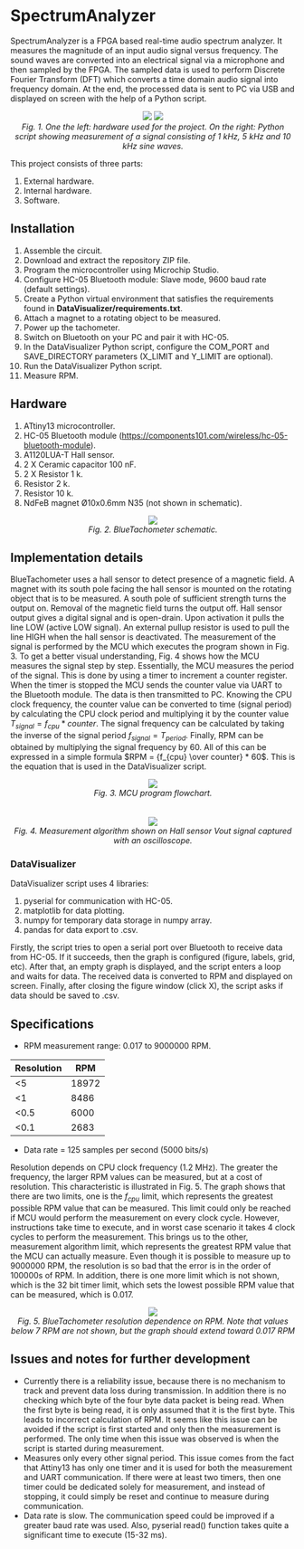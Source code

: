 # SpectrumAnalyzer
SpectrumAnalyzer is a FPGA based real-time audio spectrum analyzer. It measures the magnitude of an input audio signal versus frequency. The sound waves are converted into an electrical signal via a microphone and then sampled by the FPGA. The sampled data is used to perform Discrete Fourier Transform (DFT) which converts a time domain audio signal into frequency domain. At the end, the processed data is sent to PC via USB and displayed on screen with the help of a Python script.

<div align="center">
  <img src="https://github.com/dariusur/SpectrumAnalyzer/blob/main/images/prototype.png">
  <img src="https://github.com/dariusur/SpectrumAnalyzer/blob/main/images/graph.png">
</div>
<div align="center">
  <i>Fig. 1. One the left: hardware used for the project. On the right: Python script showing measurement of a signal consisting of 1 kHz, 5 kHz and 10 kHz sine waves.</i>
</div>

This project consists of three parts: 
1. External hardware.
2. Internal hardware.
3. Software.


## Installation
1. Assemble the circuit.
2. Download and extract the repository ZIP file.
3. Program the microcontroller using Microchip Studio.
4. Configure HC-05 Bluetooth module: Slave mode, 9600 baud rate (default settings).
5. Create a Python virtual environment that satisfies the requirements found in **DataVisualizer/requirements.txt**.
6. Attach a magnet to a rotating object to be measured.
7. Power up the tachometer.
8. Switch on Bluetooth on your PC and pair it with HC-05.
9. In the DataVisualizer Python script, configure the COM_PORT and SAVE_DIRECTORY parameters (X_LIMIT and Y_LIMIT are optional).
10. Run the DataVisualizer Python script.
11. Measure RPM.

## Hardware
1. ATtiny13 microcontroller.
2. HC-05 Bluetooth module (https://components101.com/wireless/hc-05-bluetooth-module).
3. A1120LUA-T Hall sensor.
4. 2 X Ceramic capacitor 100 nF.
5. 2 X Resistor 1 k.
6. Resistor 2 k.
7. Resistor 10 k.
8. NdFeB magnet Ø10x0.6mm N35 (not shown in schematic).

<div align="center">
  <img src="https://github.com/dariusur/BlueTachometer/blob/main/misc/schematics/BlueTachometer_schematic.png">
</div>
<div align="center">
  <i>Fig. 2. BlueTachometer schematic.</i>
</div>

## Implementation details
BlueTachometer uses a hall sensor to detect presence of a magnetic field. A magnet with its south pole facing the hall sensor is mounted on the rotating object that is to be measured. A south pole of sufficient strength turns the output on. Removal of the magnetic field turns the output off. Hall sensor output gives a digital signal and is open-drain. Upon activation it pulls the line LOW (active LOW signal). An external pullup resistor is used to pull the line HIGH when the hall sensor is deactivated. The measurement of the signal is performed by the MCU which executes the program shown in Fig. 3. To get a better visual understanding, Fig. 4 shows how the MCU measures the signal step by step. Essentially, the MCU measures the period of the signal. This is done by using a timer to increment a counter register. When the timer is stopped the MCU sends the counter value via UART to the Bluetooth module. The data is then transmitted to PC. Knowing the CPU clock frequency, the counter value can be converted to time (signal period) by calculating the CPU clock period and multiplying it by the counter value $T_{signal} = f_{cpu} * counter$. The signal frequency can be calculated by taking the inverse of the signal period $f_{signal} = T_{period}$. Finally, RPM can be obtained by multiplying the signal frequency by 60. All of this can be expressed in a simple formula $RPM = {f_{cpu} \over counter} * 60$. This is the equation that is used in the DataVisualizer script.

<div align="center">
  <img src="https://github.com/dariusur/BlueTachometer/blob/main/misc/flowchart/ATtiny_flowchart.png">
</div>
<div align="center">
  <i>Fig. 3. MCU program flowchart.</i>
</div>
<br></br>
<div align="center">
  <img src="https://github.com/dariusur/BlueTachometer/blob/main/misc/screenshots/signal_example.png">
</div>
<div align="center">
  <i>Fig. 4. Measurement algorithm shown on Hall sensor Vout signal captured with an oscilloscope.</i>
</div>

### DataVisualizer
DataVisualizer script uses 4 libraries:
1. pyserial for communication with HC-05.
2. matplotlib for data plotting.
3. numpy for temporary data storage in numpy array.
4. pandas for data export to .csv.

Firstly, the script tries to open a serial port over Bluetooth to receive data from HC-05. If it succeeds, then the graph is configured (figure, labels, grid, etc). After that, an empty graph is displayed, and the script enters a loop and waits for data. The received data is converted to RPM and displayed on screen. Finally, after closing the figure window (click X), the script asks if data should be saved to .csv.

## Specifications
* RPM measurement range: 0.017 to 9000000 RPM.

|Resolution|RPM|
|---|---|
|<5|18972|
|<1|8486|
|<0.5|6000|
|<0.1|2683|

* Data rate = 125 samples per second (5000 bits/s)

Resolution depends on CPU clock frequency (1.2 MHz). The greater the frequency, the larger RPM values can be measured, but at a cost of resolution. This characteristic is illustrated in Fig. 5. The graph shows that there are two limits, one is the $f_{cpu}$ limit, which represents the greatest possible RPM value that can be measured. This limit could only be reached if MCU would perform the measurement on every clock cycle. However, instructions take time to execute, and in worst case scenario it takes 4 clock cycles to perform the measurement. This brings us to the other, measurement algorithm limit, which represents the greatest RPM value that the MCU can actually measure. Even though it is possible to measure up to 9000000 RPM, the resolution is so bad that the error is in the order of 100000s of RPM. In addition, there is one more limit which is not shown, which is the 32 bit timer limit, which sets the lowest possible RPM value that can be measured, which is 0.017.

<div align="center">
  <img src="https://github.com/dariusur/BlueTachometer/blob/main/misc/graphs/untitled.png">
</div>
<div align="center">
  <i>Fig. 5. BlueTachometer resolution dependence on RPM. Note that values below 7 RPM are not shown, but the graph should extend toward 0.017 RPM</i>
</div>

## Issues and notes for further development
* Currently there is a reliability issue, because there is no mechanism to track and prevent data loss during transmission. In addition there is no checking which byte of the four byte data packet is being read. When the first byte is being read, it is only assumed that it is the first byte. This leads to incorrect calculation of RPM. It seems like this issue can be avoided if the script is first started and only then the measurement is performed. The only time when this issue was observed is when the script is started during measurement.
* Measures only every other signal period. This issue comes from the fact that Attiny13 has only one timer and it is used for both the measurement and UART communication. If there were at least two timers, then one timer could be dedicated solely for measurement, and instead of stopping, it could simply be reset and continue to measure during communication.
* Data rate is slow. The communication speed could be improved if a greater baud rate was used. Also, pyserial read() function takes quite a significant time to execute (15-32 ms).

